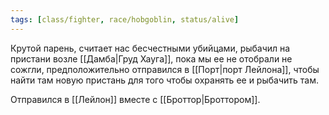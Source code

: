 ```yaml
---
tags: [class/fighter, race/hobgoblin, status/alive]
---
```


Крутой парень, считает нас бесчестными убийцами, рыбачил на пристани возле [[Дамба|Груд Хауга]], пока мы ее не отобрали не сожгли, предположительно отправился в [[Порт|порт Лейлона]], чтобы найти там новую пристань для того чтобы охранять ее и рыбачить там.

Отправился в [[Лейлон]] вместе с [[Броттор|Броттором]].
